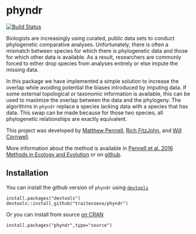 # phyndr

[![Build Status](https://travis-ci.org/traitecoevo/phyndr.png?branch=master)](https://travis-ci.org/richfitz/phyndr)

Biologists are increasingly using curated, public data sets to conduct phylogenetic comparative analyses. Unfortunately, there is often a mismatch between species for which there is phylogenetic data and those for which other data is available. As a result, researchers are commonly forced to either drop species from analyses entirely or else impute the missing data.

In this package we have implemented a simple solution to increase the overlap while avoiding potential the biases introduced by imputing data.  If some external topological or taxonomic information is available, this can be used to maximize the overlap between the data and the phylogeny. The algorithms in `phyndr` replace a species lacking data with a species  that has data. This swap can be made because for those two species, all phylogenetic relationships are exactly equivalent.

This project was developed by [Matthew Pennell](www.mwpennell.com), [Rich FitzJohn](http://richfitz.github.io), and [Will Cornwell](http://willcornwell.org).

More information about the method is available in [Pennell et al. 2016 Methods in Ecology and Evolution](http://onlinelibrary.wiley.com/doi/10.1111/2041-210X.12517/abstract) or on [github](https://github.com/traitecoevo/phyndr-ms).

## Installation
You can install the github version of `phyndr` using [`devtools`](https://github.com/hadley/devtools)
```
install.packages("devtools")
devtools::install_github("traitecoevo/phyndr")
```
Or you can install from source [on CRAN](https://cran.r-project.org/web/packages/phyndr/)
```
install.packages("phyndr",type="source")
```
